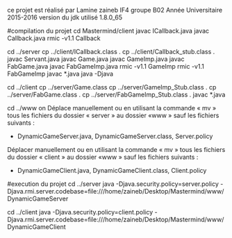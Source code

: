 ce projet est réalisé par Lamine zaineb
IF4 groupe B02
Année Universitaire 2015-2016
version du jdk utilisé 1.8.0_65


#compilation du projet
cd Mastermind/client
javac ICallback.java
javac Callback.java
rmic -v1.1 Callback

cd ../server
cp ../client/ICallback.class .
cp ../client/Callback_stub.class .
javac Servant.java
javac Game.java
javac GameImp.java
javac FabGame.java
javac FabGameImp.java
rmic -v1.1 GameImp
rmic -v1.1 FabGameImp
javac *.java
java -Djava

cd ../client
cp ../server/Game.class
cp ../server/GameImp_Stub.class .
cp ../server/FabGame.class .
cp ../server/FabGameImp_Stub.class .
javac *.java


cd ../www
on Déplace manuellement ou en utilisant la commande « mv » tous les fichiers du
dossier « server » au dossier «www » sauf les fichiers suivants :
- DynamicGameServer.java, DynamicGameServer.class, Server.policy

Déplacer manuellement ou en utilisant la commande « mv » tous les fichiers du
dossier « client » au dossier «www » sauf les fichiers suivants :
- DynamicGameClient.java, DynamicGameClient.class, Client.policy

#execution du projet
cd ../server
java -Djava.security.policy=server.policy -Djava.rmi.server.codebase=file:///home/zaineb/Desktop/Mastermind/www/ DynamicGameServer

cd ../client
java -Djava.security.policy=client.policy -Djava.rmi.server.codebase=file:///home/zaineb/Desktop/Mastermind/www/ DynamicGameClient

